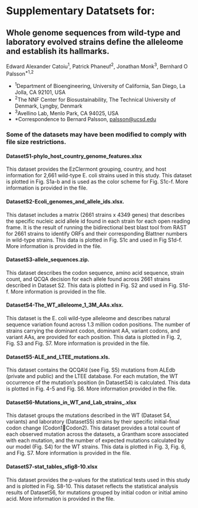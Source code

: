 # Supplementary Datatsets for:


## Whole genome sequences from wild-type and laboratory evolved strains define the alleleome and establish its hallmarks.
Edward Alexander Catoiu<sup>1</sup>, Patrick Phaneuf<sup>2</sup>, Jonathan Monk<sup>3</sup>, Bernhard O Palsson<sup>*1,2</sup>
- <sup>1</sup>Department of Bioengineering, University of California, San Diego, La Jolla, CA 92101, USA
- <sup>2</sup>The NNF Center for Biosustainability, The Technical University of Denmark, Lyngby, Denmark
- <sup>3</sup>Avellino Lab, Menlo Park, CA 94025, USA
- *Correspondence to Bernard Palsson, palsson@ucsd.edu

### Some of the datasets may have been modified to comply with file size restrictions.

#### DatasetS1-phylo_host_country_genome_features.xlsx
This dataset provides the EzClermont grouping, country, and host information for 2,661 wild-type E. coli strains used in this study. This dataset is plotted in Fig. S1a-b and is used as the color scheme for Fig. S1c-f. More information is provided in the file.
#### DatasetS2-Ecoli_genomes_and_allele_ids.xlsx.
This dataset includes a matrix (2661 strains x 4349 genes) that describes the specific nucleic acid allele id found in each strain for each open reading frame. It is the result of running the bidirectional best blast tool from RAST for 2661 strains to identify ORFs and their corresponding Blattner numbers in wild-type strains. This data is plotted in Fig. S1c and used in Fig S1d-f. More information is provided in the file.
#### DatasetS3-allele_sequences.zip.
This dataset describes the codon sequence, amino acid sequence, strain count, and QCQA decision for each allele found across 2661 strains described in Dataset S2. This data is plotted in Fig. S2 and used in Fig. S1d-f. More information is provided in the file. 
#### DatasetS4-The_WT_alleleome_1_3M_AAs.xlsx.
This dataset is the E. coli wild-type alleleome and describes natural sequence variation found across 1.3 million codon positions. The number of strains carrying the dominant codon, dominant AA, variant codons, and variant AAs, are provided for each position. This data is plotted in Fig. 2, Fig. S3 and Fig. S7. More information is provided in the file.
#### DatasetS5-ALE_and_LTEE_mutations.xls.
This dataset contains the QCQA’d (see Fig. S5) mutations from ALEdb (private and public) and the LTEE database. For each mutation, the WT occurrence of the mutation’s position (in DatasetS4) is calculated. This data is plotted in Fig. 4-5 and Fig. S6. More information provided in the file.
#### DatasetS6-Mutations_in_WT_and_Lab_strains_.xlsx
This dataset groups the mutations described in the WT (Dataset S4, variants) and laboratory (DatasetS5) strains by their specific initial-final codon change (Codon1Codon2).  This dataset provides a total count of each observed mutation across the datasets, a Grantham score associated with each mutation, and the number of expected mutations calculated by our model (Fig. S4) for the WT strains. This data is plotted in Fig. 3, Fig. 6, and Fig. S7. More information is provided in the file.
#### DatasetS7-stat_tables_sfig8-10.xlsx
This dataset provides the p-values for the statistical tests used in this study and is plotted in Fig. S8-10. This dataset reflects the statistical analysis results of DatasetS6, for mutations grouped by initial codon or initial amino acid. More information is provided in the file. 
